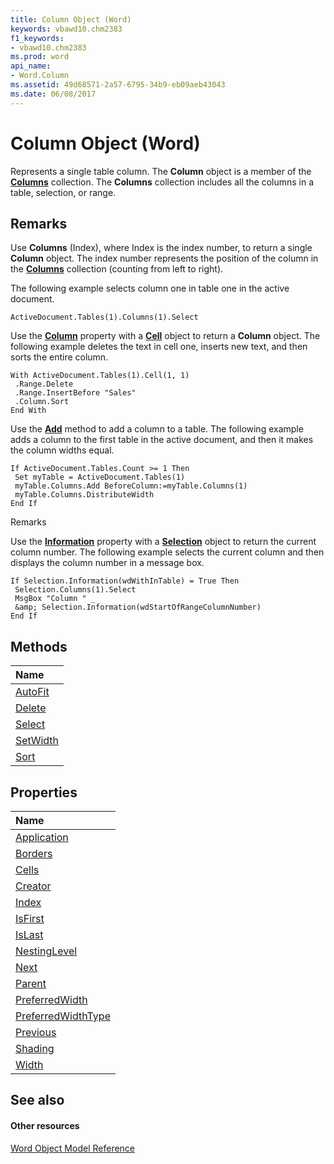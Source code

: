 ```yaml
---
title: Column Object (Word)
keywords: vbawd10.chm2383
f1_keywords:
- vbawd10.chm2383
ms.prod: word
api_name:
- Word.Column
ms.assetid: 49d68571-2a57-6795-34b9-eb09aeb43043
ms.date: 06/08/2017
---
```



# Column Object (Word)

Represents a single table column. The **Column** object is a member of the **[Columns](columns-object-word.md)** collection. The **Columns** collection includes all the columns in a table, selection, or range.


## Remarks

Use **Columns** (Index), where Index is the index number, to return a single **Column** object. The index number represents the position of the column in the **[Columns](columns-object-word.md)** collection (counting from left to right).

The following example selects column one in table one in the active document.




```
ActiveDocument.Tables(1).Columns(1).Select
```

Use the **[Column](cell-column-property-word.md)** property with a **[Cell](cell-object-word.md)** object to return a **Column** object. The following example deletes the text in cell one, inserts new text, and then sorts the entire column.




```
With ActiveDocument.Tables(1).Cell(1, 1) 
 .Range.Delete 
 .Range.InsertBefore "Sales" 
 .Column.Sort 
End With
```

Use the **[Add](columns-add-method-word.md)** method to add a column to a table. The following example adds a column to the first table in the active document, and then it makes the column widths equal.




```
If ActiveDocument.Tables.Count >= 1 Then 
 Set myTable = ActiveDocument.Tables(1) 
 myTable.Columns.Add BeforeColumn:=myTable.Columns(1) 
 myTable.Columns.DistributeWidth 
End If
```

Remarks

Use the **[Information](selection-information-property-word.md)** property with a **[Selection](selection-object-word.md)** object to return the current column number. The following example selects the current column and then displays the column number in a message box.




```
If Selection.Information(wdWithInTable) = True Then 
 Selection.Columns(1).Select 
 MsgBox "Column " _ 
 &amp; Selection.Information(wdStartOfRangeColumnNumber) 
End If
```


## Methods



|**Name**|
|:-----|
|[AutoFit](column-autofit-method-word.md)|
|[Delete](column-delete-method-word.md)|
|[Select](column-select-method-word.md)|
|[SetWidth](column-setwidth-method-word.md)|
|[Sort](column-sort-method-word.md)|

## Properties



|**Name**|
|:-----|
|[Application](column-application-property-word.md)|
|[Borders](column-borders-property-word.md)|
|[Cells](column-cells-property-word.md)|
|[Creator](column-creator-property-word.md)|
|[Index](column-index-property-word.md)|
|[IsFirst](column-isfirst-property-word.md)|
|[IsLast](column-islast-property-word.md)|
|[NestingLevel](column-nestinglevel-property-word.md)|
|[Next](column-next-property-word.md)|
|[Parent](column-parent-property-word.md)|
|[PreferredWidth](column-preferredwidth-property-word.md)|
|[PreferredWidthType](column-preferredwidthtype-property-word.md)|
|[Previous](column-previous-property-word.md)|
|[Shading](column-shading-property-word.md)|
|[Width](column-width-property-word.md)|

## See also


#### Other resources


[Word Object Model Reference](http://msdn.microsoft.com/library/be452561-b436-bb9b-6f94-3faa9a74a6fd%28Office.15%29.aspx)
